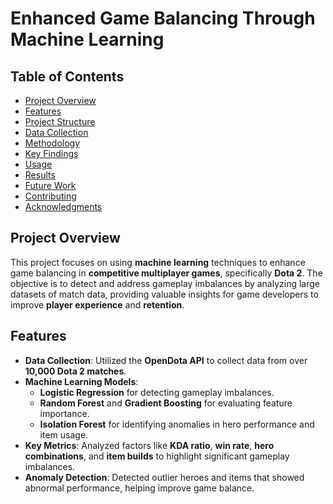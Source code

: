 # Enhanced Game Balancing Through Machine Learning
## Table of Contents
- [Project Overview](#project-overview)
- [Features](#features)
- [Project Structure](#project-structure)
- [Data Collection](#data-collection)
- [Methodology](#methodology)
- [Key Findings](#key-findings)
- [Usage](#usage)
- [Results](#results)
- [Future Work](#future-work)
- [Contributing](#contributing)
- [Acknowledgments](#acknowledgments)

## Project Overview
This project focuses on using **machine learning** techniques to enhance game balancing in **competitive multiplayer games**, specifically **Dota 2**. The objective is to detect and address gameplay imbalances by analyzing large datasets of match data, providing valuable insights for game developers to improve **player experience** and **retention**.

## Features
- **Data Collection**: Utilized the **OpenDota API** to collect data from over **10,000 Dota 2 matches**.
- **Machine Learning Models**:
  - **Logistic Regression** for detecting gameplay imbalances.
  - **Random Forest** and **Gradient Boosting** for evaluating feature importance.
  - **Isolation Forest** for identifying anomalies in hero performance and item usage.
- **Key Metrics**: Analyzed factors like **KDA ratio**, **win rate**, **hero combinations**, and **item builds** to highlight significant gameplay imbalances.
- **Anomaly Detection**: Detected outlier heroes and items that showed abnormal performance, helping improve game balance.




  

